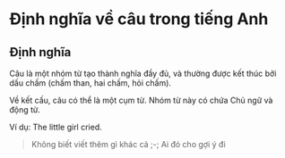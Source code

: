 # Định nghĩa về câu trong tiếng Anh

## Định nghĩa

Câu là một nhóm từ tạo thành nghĩa đầy đủ, và thường được kết thúc bởi dấu chấm (chấm than, hai chấm, hỏi chấm). 

Về kết cấu, câu có thể là một cụm từ. Nhóm từ này có chứa Chủ ngữ và động từ.

Ví dụ: The little girl cried.

> Không biết viết thêm gì khác cả ;-; Ai đó cho gợi ý đi